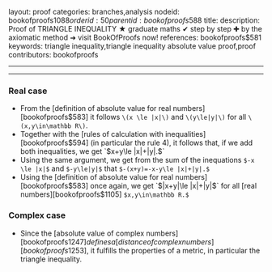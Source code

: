 layout: proof
categories: branches,analysis
nodeid: bookofproofs$1088
orderid: 50
parentid: bookofproofs$588
title: 
description: Proof of TRIANGLE INEQUALITY ★ graduate maths ✔ step by step ✚ by the axiomatic method ➜ visit BookOfProofs now!
references: bookofproofs$581
keywords: triangle inequality,triangle inequality absolute value proof,proof
contributors: bookofproofs

---


---

### Real case

* From the [definition of absolute value for real numbers][bookofproofs$583] it follows `\(x \le |x|\)` and `\(y\le|y|\)` for all `\(x,y\in\mathbb R\)`. 
* Together with the [rules of calculation with inequalities][bookofproofs$594] (in particular the rule 4), it follows that, if we add both inequalities, we get `$x+y\le |x|+|y|.$`
* Using the same argument, we get from the sum of the inequations  `$-x \le |x|$` and `$-y\le|y|$` that `$-(x+y)=-x-y\le |x|+|y|.$`
* Using the [definition of absolute value for real numbers][bookofproofs$583] once again, we get `$|x+y|\le |x|+|y|$` for all [real numbers][bookofproofs$1105] `$x,y\in\mathbb R.$`

### Complex case

* Since the [absolute value of complex numbers][bookofproofs$1247] defines a [distance of complex numbers][bookofproofs$1253], it fulfills the properties of a metric, in particular the triangle inequality.
